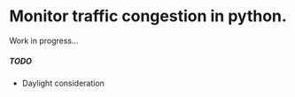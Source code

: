 Monitor traffic congestion in python.
=====================================

Work in progress...

##### TODO

* Daylight consideration